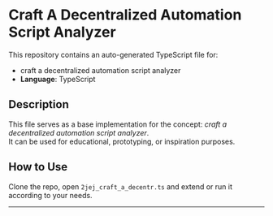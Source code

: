 # Craft A Decentralized Automation Script Analyzer

This repository contains an auto-generated TypeScript file for:

- craft a decentralized automation script analyzer
- **Language**: TypeScript

## Description

This file serves as a base implementation for the concept: *craft a decentralized automation script analyzer*.  
It can be used for educational, prototyping, or inspiration purposes.

## How to Use

Clone the repo, open `2jej_craft_a_decentr.ts` and extend or run it according to your needs.

---


